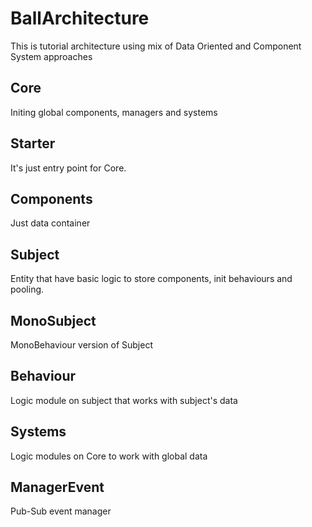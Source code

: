 # BallArchitecture
This is tutorial architecture using mix of Data Oriented and Component System approaches

## Core
Initing global components, managers and systems

## Starter
It's just entry point for Core.

## Components
Just data container

## Subject
Entity that have basic logic to store components, init behaviours and pooling. 

## MonoSubject
MonoBehaviour version of Subject

## Behaviour
Logic module on subject that works with subject's data

## Systems
Logic modules on Core to work with global data

## ManagerEvent
Pub-Sub event manager

